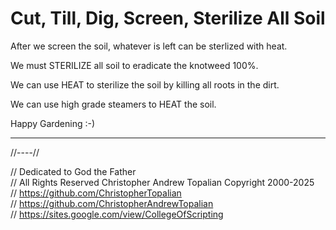# Cut, Till, Dig, Screen, Sterilize All Soil

After we screen the soil, whatever is left can be sterlized with heat.

We must STERILIZE all soil to eradicate the knotweed 100%.

We can use HEAT to sterilize the soil by killing all roots in the dirt.

We can use high grade steamers to HEAT the soil.

Happy Gardening :-)

---

//----//

// Dedicated to God the Father  
// All Rights Reserved Christopher Andrew Topalian Copyright 2000-2025  
// https://github.com/ChristopherTopalian  
// https://github.com/ChristopherAndrewTopalian  
// https://sites.google.com/view/CollegeOfScripting

